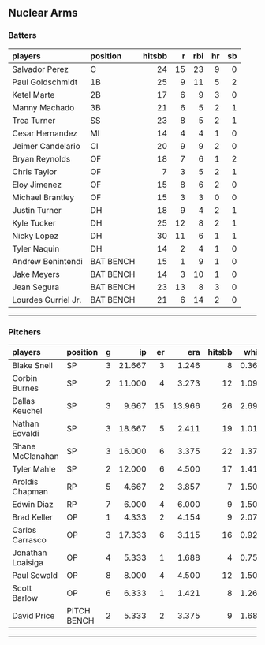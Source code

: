 ## Nuclear Arms

### Batters

 
|players             |position  | hitsbb|  r| rbi| hr| sb| 
|:-------------------|:---------|------:|--:|---:|--:|--:| 
|Salvador Perez      |C         |     24| 15|  23|  9|  0| 
|Paul Goldschmidt    |1B        |     25|  9|  11|  5|  2| 
|Ketel Marte         |2B        |     17|  6|   9|  3|  0| 
|Manny Machado       |3B        |     21|  6|   5|  2|  1| 
|Trea Turner         |SS        |     23|  8|   5|  2|  1| 
|Cesar Hernandez     |MI        |     14|  4|   4|  1|  0| 
|Jeimer Candelario   |CI        |     20|  9|   9|  2|  0| 
|Bryan Reynolds      |OF        |     18|  7|   6|  1|  2| 
|Chris Taylor        |OF        |      7|  3|   5|  2|  1| 
|Eloy Jimenez        |OF        |     15|  8|   6|  2|  0| 
|Michael Brantley    |OF        |     15|  3|   3|  0|  0| 
|Justin Turner       |DH        |     18|  9|   4|  2|  1| 
|Kyle Tucker         |DH        |     25| 12|   8|  2|  1| 
|Nicky Lopez         |DH        |     30| 11|   6|  1|  1| 
|Tyler Naquin        |DH        |     14|  2|   4|  1|  0| 
|Andrew Benintendi   |BAT BENCH |     15|  1|   9|  1|  0| 
|Jake Meyers         |BAT BENCH |     14|  3|  10|  1|  0| 
|Jean Segura         |BAT BENCH |     23| 13|   8|  3|  0| 
|Lourdes Gurriel Jr. |BAT BENCH |     21|  6|  14|  2|  0| 


* * *

### Pitchers

 
|players           |position    |  g|     ip| er|    era| hitsbb|  whip| so|  w| sv| 
|:-----------------|:-----------|--:|------:|--:|------:|------:|-----:|--:|--:|--:| 
|Blake Snell       |SP          |  3| 21.667|  3|  1.246|      8| 0.369| 31|  1|  0| 
|Corbin Burnes     |SP          |  2| 11.000|  4|  3.273|     12| 1.091| 16|  1|  0| 
|Dallas Keuchel    |SP          |  3|  9.667| 15| 13.966|     26| 2.690|  5|  0|  0| 
|Nathan Eovaldi    |SP          |  3| 18.667|  5|  2.411|     19| 1.018| 24|  0|  0| 
|Shane McClanahan  |SP          |  3| 16.000|  6|  3.375|     22| 1.375| 15|  1|  0| 
|Tyler Mahle       |SP          |  2| 12.000|  6|  4.500|     17| 1.417| 14|  1|  0| 
|Aroldis Chapman   |RP          |  5|  4.667|  2|  3.857|      7| 1.500|  9|  0|  2| 
|Edwin Diaz        |RP          |  7|  6.000|  4|  6.000|      9| 1.500| 11|  1|  3| 
|Brad Keller       |OP          |  1|  4.333|  2|  4.154|      9| 2.077|  3|  0|  0| 
|Carlos Carrasco   |OP          |  3| 17.333|  6|  3.115|     16| 0.923| 14|  1|  0| 
|Jonathan Loaisiga |OP          |  4|  5.333|  1|  1.688|      4| 0.750|  4|  1|  0| 
|Paul Sewald       |OP          |  8|  8.000|  4|  4.500|     12| 1.500| 13|  1|  1| 
|Scott Barlow      |OP          |  6|  6.333|  1|  1.421|      8| 1.263|  7|  0|  3| 
|David Price       |PITCH BENCH |  2|  5.333|  2|  3.375|      9| 1.688|  2|  0|  0| 


* * *


